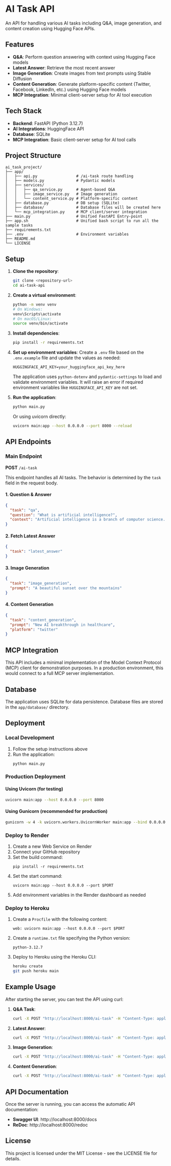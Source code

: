 # AI Task API

An API for handling various AI tasks including Q&A, image generation, and content creation using Hugging Face APIs.

## Features

- **Q&A**: Perform question answering with context using Hugging Face models
- **Latest Answer**: Retrieve the most recent answer
- **Image Generation**: Create images from text prompts using Stable Diffusion
- **Content Generation**: Generate platform-specific content (Twitter, Facebook, LinkedIn, etc.) using Hugging Face models
- **MCP Integration**: Minimal client-server setup for AI tool execution

## Tech Stack

- **Backend**: FastAPI (Python 3.12.7)
- **AI Integrations**: HuggingFace API
- **Database**: SQLite
- **MCP Integration**: Basic client-server setup for AI tool calls

## Project Structure

```
ai_task_project/
├── app/
│   ├── api.py                 # /ai-task route handling
│   ├── models.py              # Pydantic models
│   ├── services/
│   │   ├── qa_service.py      # Agent-based Q&A
│   │   ├── image_service.py   # Image generation
│   │   └── content_service.py # Platform-specific content
│   ├── database.py            # DB setup (SQLite)
│   ├── database/              # Database files will be created here
│   └── mcp_integration.py     # MCP client/server integration
├── main.py                    # Unified FastAPI Entry-point
├── app.sh                     # Unified bash script to run all the sample tasks
├── requirements.txt
├── .env                       # Environment variables
├── README.md
└── LICENSE
```

## Setup

1. **Clone the repository**:
   ```bash
   git clone <repository-url>
   cd ai-task-api
   ```

2. **Create a virtual environment**:
   ```bash
   python -m venv venv
   # On Windows:
   venv\Scripts\activate
   # On macOS/Linux:
   source venv/bin/activate
   ```

3. **Install dependencies**:
   ```bash
   pip install -r requirements.txt
   ```

4. **Set up environment variables**:
   Create a `.env` file based on the `.env.example` file and update the values as needed:
   ```
   HUGGINGFACE_API_KEY=your_huggingface_api_key_here
   ```
   
   The application uses `python-dotenv` and `pydantic-settings` to load and validate environment variables. 
   It will raise an error if required environment variables like `HUGGINGFACE_API_KEY` are not set.

5. **Run the application**:
   ```bash
   python main.py
   ```
   
   Or using uvicorn directly:
   ```bash
   uvicorn main:app --host 0.0.0.0 --port 8000 --reload
   ```

## API Endpoints

### Main Endpoint

**POST** `/ai-task`

This endpoint handles all AI tasks. The behavior is determined by the `task` field in the request body.

#### 1. Question & Answer

```json
{
  "task": "qa",
  "question": "What is artificial intelligence?",
  "context": "Artificial intelligence is a branch of computer science..."
}
```

#### 2. Fetch Latest Answer

```json
{
  "task": "latest_answer"
}
```

#### 3. Image Generation

```json
{
  "task": "image_generation",
  "prompt": "A beautiful sunset over the mountains"
}
```

#### 4. Content Generation

```json
{
  "task": "content_generation",
  "prompt": "New AI breakthrough in healthcare",
  "platform": "twitter"
}
```

## MCP Integration

This API includes a minimal implementation of the Model Context Protocol (MCP) client for demonstration purposes. In a production environment, this would connect to a full MCP server implementation.

## Database

The application uses SQLite for data persistence. Database files are stored in the `app/database/` directory.

## Deployment

### Local Development

1. Follow the setup instructions above
2. Run the application:
   ```bash
   python main.py
   ```

### Production Deployment

#### Using Uvicorn (for testing)

```bash
uvicorn main:app --host 0.0.0.0 --port 8000
```

#### Using Gunicorn (recommended for production)

```bash
gunicorn -w 4 -k uvicorn.workers.UvicornWorker main:app --bind 0.0.0.0:8000
```

### Deploy to Render

1. Create a new Web Service on Render
2. Connect your GitHub repository
3. Set the build command:
   ```
   pip install -r requirements.txt
   ```
4. Set the start command:
   ```
   uvicorn main:app --host 0.0.0.0 --port $PORT
   ```
5. Add environment variables in the Render dashboard as needed

### Deploy to Heroku

1. Create a `Procfile` with the following content:
   ```
   web: uvicorn main:app --host 0.0.0.0 --port $PORT
   ```

2. Create a `runtime.txt` file specifying the Python version:
   ```
   python-3.12.7
   ```

3. Deploy to Heroku using the Heroku CLI:
   ```bash
   heroku create
   git push heroku main
   ```

## Example Usage

After starting the server, you can test the API using curl:

1. **Q&A Task**:
   ```bash
   curl -X POST "http://localhost:8000/ai-task" -H "Content-Type: application/json" -d '{"task": "qa", "question": "What is FastAPI?", "context": "FastAPI is a modern, fast (high-performance) web framework for building APIs with Python 3.7+ based on standard Python type hints."}'
   ```

2. **Latest Answer**:
   ```bash
   curl -X POST "http://localhost:8000/ai-task" -H "Content-Type: application/json" -d '{"task": "latest_answer"}'
   ```

3. **Image Generation**:
   ```bash
   curl -X POST "http://localhost:8000/ai-task" -H "Content-Type: application/json" -d '{"task": "image_generation", "prompt": "A red sports car"}'
   ```

4. **Content Generation**:
   ```bash
   curl -X POST "http://localhost:8000/ai-task" -H "Content-Type: application/json" -d '{"task": "content_generation", "prompt": "New features in Python 3.12", "platform": "twitter"}'
   ```

## API Documentation

Once the server is running, you can access the automatic API documentation:

- **Swagger UI**: http://localhost:8000/docs
- **ReDoc**: http://localhost:8000/redoc

## License

This project is licensed under the MIT License - see the LICENSE file for details.